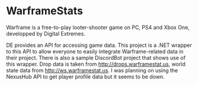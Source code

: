 # WarframeStats

Warframe is a free-to-play looter-shooter game on PC, PS4 and Xbox One, developped by Digital Extremes.

DE provides an API for accessing game data.
This project is a .NET wrapper to this API to allow everyone to easily integrate Warframe-related data in their project. There is also a sample DiscordBot project that shows use of this wrapper. Drop data is taken from http://drops.warframestat.us, world state data from http://ws.warframestat.us. I was planning on using the NexusHub API to get player profile data but it seems to be down.


